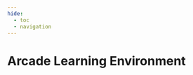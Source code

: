 ```yaml
---
hide:
  - toc
  - navigation
---
```


# **Arcade Learning Environment**

<div class="card-container">
    <!-- 动态生成卡片 -->
    <script>
        const cardData = [
            { img: "assets/images/atari.gif", title: "Pong", desc: "经典乒乓球游戏。", link: "./pong" },
            { img: "assets/images/atari.gif", title: "Breakout", desc: "打砖块游戏。", link: "./breakout" },
            { img: "assets/images/atari.gif", title: "Space Invaders", desc: "经典太空射击游戏。", link: "./space_invaders" },
            { img: "assets/images/atari.gif", title: "Pac-Man", desc: "经典吃豆人游戏。", link: "./pac_man" },
            { img: "assets/images/atari.gif", title: "Qbert", desc: "益智跳跃游戏。", link: "./qbert" },
            { img: "assets/images/atari.gif", title: "Seaquest", desc: "海底射击游戏。", link: "./seaquest" },
            { img: "assets/images/atari.gif", title: "Asteroids", desc: "太空射击小行星游戏。", link: "./asteroids" },
            { img: "assets/images/atari.gif", title: "Ms. Pac-Man", desc: "吃豆人变种游戏。", link: "./ms_pac_man" },
            { img: "assets/images/atari.gif", title: "Montezuma's Revenge", desc: "冒险解谜游戏。", link: "./montezumas_revenge" },
            { img: "assets/images/atari.gif", title: "Enduro", desc: "赛车竞速游戏。", link: "./enduro" },
            { img: "assets/images/atari.gif", title: "Frostbite", desc: "冰雪冒险游戏。", link: "./frostbite" },
            { img: "assets/images/atari.gif", title: "River Raid", desc: "空中射击游戏。", link: "./river_raid" }
        ];

        const cardContainer = document.querySelector('.card-container');

        cardData.forEach(data => {
            const card = document.createElement('a');
            card.className = 'env_card';
            card.href = data.link; 
            card.target = "_self"; 

            card.innerHTML = `
                <img src="${data.img}" alt="">
                <div class="card-content">
                    <h2>${data.title}</h2>
                    <p>${data.desc}</p>
                </div>
            `;

            cardContainer.appendChild(card);
        });
    </script>
</div>